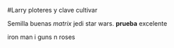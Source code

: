 #Larry ploteres y clave cultivar

Semilla buenas *matrix*
jedi star wars.
**prueba** excelente

iron man i guns n roses 
